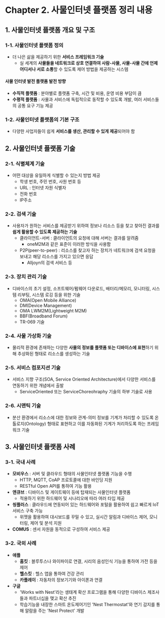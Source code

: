 # Chapter 2. 사물인터넷 플랫폼 정리 내용

## 1. 사물인터넷 플랫폼 개요 및 구조

### 1-1. 사물인터넷 플랫폼 정의

- 더 나은 삶을 제공하기 위한 <b>서비스 프레임워크 기술</b>
  - 실 세계의 <b>사물들을 네트워크로 상호 연결하여 사람-사물, 사물-사물 간에 언제 어디서나 서로 소통</b>할 수 있도록 제어 방법을 제공하는 시스템

#### 사물 인터넷 발전 플랫폼 발전 방향
- <b>수직적 플랫폼</b> : 분야별로 플랫폼 구축, 시간 및 비용, 운영 비용 부담이 큼
- <b>수평적 플랫폼</b> : 사물과 서비스에 독립적으로 동작할 수 있도록 개발, 여러 서비스들의 공통 요구 기능 제공

### 1-2. 사물인터넷 플랫폼의 기본 구조
- 다양한 사업자들이 쉽게 <b>서비스를 생산, 관리할 수 있게 제공</b>되어야 함

## 2. 사물인터넷 플랫폼 기술

### 2-1. 식별체계 기술
- 어떤 대상을 유일하게 식별할 수 있는지 방법 제공
  - 학생 번호, 주민 번호, 사원 번호 등
  - URL : 인터넷 자원 식별자
  - 전화 번호
  - IP주소

### 2-2. 검색 기술

- 사용자가 원하는 서비스를 제공받기 위하여 정보나 리소스 등을 찾고 찾아진 결과를 <b>쉽게 활용할 수 있도록 제공하는 기술</b>
  - 클라이언트-서버 : 클라이언트의 요청에 대해 서버는 결과를 알려줌
    - oneM2M과 같은 표준이 이러한 방식을 사용함
  - P2P(peer-to-peer) : 리소스를 찾고자 하는 장치가 네트워크에 검색 요청을 보내고 해당 리소스를 가지고 있으면 응답
    - Alljoyn의 검색 서비스 등

### 2-3. 장치 관리 기술

- 디바이스의 초기 설정, 소프트웨어/펌웨어 다운로드, 배터리/메모리, 모니터링, 시스템 리부팅, 시스템 로깅 등을 위한 기술
  - OMA(Open Mobile Alliance)
  - DM(Device Management)
  - OMA LWM2M(Lightweight M2M)
  - BBF(Broadband Forum)
  - TR-069 기술

### 2-4. 사물 가상화 기술

- 물리적 환경에 존재하는 다양한 <b>사물의 정보를 플랫폼 또는 디바이스에 표현</b>하기 위해 추상화된 형태로 리소스를 생성하는 기술

### 2-5. 서비스 컴포지션 기술

- 서비스 지향 구조(SOA, Service Oriented Architecture)에서 다양한 서비스를 연동하기 위한 개념에서 출발
  - ServiceOriented 또는 ServiceChoreohraphy 기술의 하부 기술로 사용

### 2-6. 시맨틱 기술

- 분산 환경에서 리소스에 대한 정보와 관계-의미 정보를 기계가 처리할 수 있도록 온톨로지(Ontology) 형태로 표현하고 이를 자동화된 기계가 처리하도록 하는 프레임워크 기술

## 3. 사물인터넷 플랫폼 사례

### 3-1. 국내 사례

- <b>모비우스</b> : 서버 및 클라우드 형태의 사물인터넷 플랫폼 기능을 수행
  - HTTP, MQTT, CoAP 프로토콜에 대한 바인딩 지원
  - RESTful Open API를 통하여 기능 활용
- <b>앤큐브</b> : 디바이스 및 게이트웨이 등에 탑재되는 사물인터넷 플랫폼
  - 적용하기 위한 하드웨어 및 시나리오에 따라 여러 타입 제공
- <b>씽플러스</b> : 클라우드에 연동되어 있는 하드웨어와 포털을 활용하여 쉽고 빠르게 IoT 서비스 구축 가능
  - 위젯을 활용하여 대시보드를 꾸밀 수 있고, 실시간 알림과 디바이스 제어, 모니터링, 제어 및 분석 지원
- <b>COMUS</b> : 센서 자원을 동적으로 구성하여 서비스 제공

### 3-2. 국외 사례

- <b>애플</b>
  - <b>홈킷</b> : 블루투스나 와이파이로 연결, 시리의 음성인식 기능을 통하여 가전 등을 제어
  - <b>헬스킷</b> : 헬스 앱을 통하여 건강 관리
  - <b>카플레이</b> : 자동차의 정보기기와 아이폰과 연결
- <b>구글</b>
  - 'Works with Nest'라는 생태계 확산 프로그램을 통해 다양한 디바이스 제조사들과 파트너십을 맺고 확산 추진
  - 학습기능을 내장한 스마트 온도제어기인 'Nest Thermostat'와 연기 감지를 통해 알람을 주는 'Nest Protect' 개발
